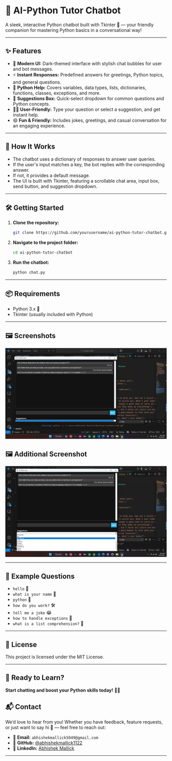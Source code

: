 

# 🤖 AI-Python Tutor Chatbot

A sleek, interactive Python chatbot built with Tkinter 🐍 — your friendly companion for mastering Python basics in a conversational way!

---

## ✨ Features

- 🖤 **Modern UI:** Dark-themed interface with stylish chat bubbles for user and bot messages.
- ⚡ **Instant Responses:** Predefined answers for greetings, Python topics, and general questions.
- 🧠 **Python Help:** Covers variables, data types, lists, dictionaries, functions, classes, exceptions, and more.
- 🎯 **Suggestions Box:** Quick-select dropdown for common questions and Python concepts.
- 👨‍💻 **User-Friendly:** Type your question or select a suggestion, and get instant help.
- 😄 **Fun & Friendly:** Includes jokes, greetings, and casual conversation for an engaging experience.

---

## 🚀 How It Works

- The chatbot uses a dictionary of responses to answer user queries.
- If the user's input matches a key, the bot replies with the corresponding answer.
- If not, it provides a default message.
- The UI is built with Tkinter, featuring a scrollable chat area, input box, send button, and suggestion dropdown.

---

## 🛠️ Getting Started

1. **Clone the repository:**
   ```bash
   git clone https://github.com/yourusername/ai-python-tutor-chatbot.git
   ```
2. **Navigate to the project folder:**
   ```bash
   cd ai-python-tutor-chatbot
   ```
3. **Run the chatbot:**
   ```bash
   python chat.py
   ```

---

## 📦 Requirements

- Python 3.x 🐍
- Tkinter (usually included with Python)

---

## 🖼️ Screenshots

![Chatbot UI](screenshot/Screenshot%202025-10-06%20084650.png)
## 🖼️ Additional Screenshot

![Chatbot UI - Conversation View](screenshot/Screenshot%202025-10-06%20084714.png)

---

## 💬 Example Questions

- `hello` 👋
- `what is your name` 🤖
- `python` 🐍
- `how do you work?` 🛠️
- `tell me a joke` 😂
- `how to handle exceptions` 🚨
- `what is a list comprehension?` 🧩



---

## 📄 License

This project is licensed under the MIT License.

---

## 🎉 Ready to Learn?

**Start chatting and boost your Python skills today!** 💬🔥



## 📬 Contact

We’d love to hear from you! Whether you have feedback, feature requests, or just want to say hi 👋 — feel free to reach out:

- 📧 **Email:** `abhishekmallick5049@gmail.com`
- 🐙 **GitHub:** [@abhishekmallick1122](https://github.com/abhishekmallick1122)
- 💼 **LinkedIn:** [Abhishek Mallick](https://www.linkedin.com/in/abhishek-mallick-836504283/)

---



